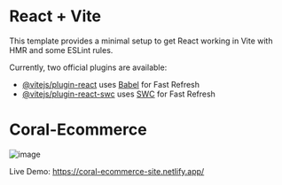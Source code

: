 # React + Vite

This template provides a minimal setup to get React working in Vite with HMR and some ESLint rules.

Currently, two official plugins are available:

- [@vitejs/plugin-react](https://github.com/vitejs/vite-plugin-react/blob/main/packages/plugin-react/README.md) uses [Babel](https://babeljs.io/) for Fast Refresh
- [@vitejs/plugin-react-swc](https://github.com/vitejs/vite-plugin-react-swc) uses [SWC](https://swc.rs/) for Fast Refresh
# Coral-Ecommerce

![image](https://github.com/mdrony5134/Coral-Ecommerce/assets/98208421/4cffdb17-5f71-42b4-ad20-73447b2f7b4d)


Live Demo: https://coral-ecommerce-site.netlify.app/
